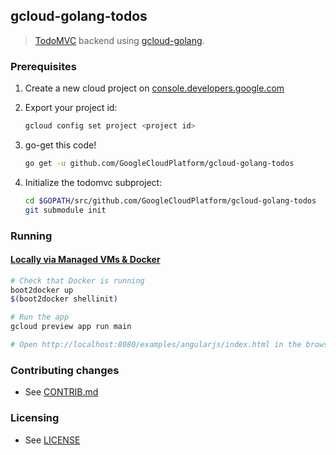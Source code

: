 ## gcloud-golang-todos

> [TodoMVC](http://todomvc.com) backend using [gcloud-golang](//github.com/GoogleCloudPlatform/gcloud-golang).


### Prerequisites

1. Create a new cloud project on [console.developers.google.com](https://console.developers.google.com)
1. Export your project id:
    
    ```sh
    gcloud config set project <project id>
    ```

1. go-get this code!

    ```sh
    go get -u github.com/GoogleCloudPlatform/gcloud-golang-todos
    ```

1. Initialize the todomvc subproject:

    ```sh
    cd $GOPATH/src/github.com/GoogleCloudPlatform/gcloud-golang-todos
    git submodule init
    ```


### Running

#### [Locally via Managed VMs & Docker](https://developers.google.com/appengine/docs/managed-vms/)

```sh
# Check that Docker is running
boot2docker up
$(boot2docker shellinit)

# Run the app
gcloud preview app run main

# Open http://localhost:8080/examples/angularjs/index.html in the browser!
```

### Contributing changes

* See [CONTRIB.md](CONTRIB.md)


### Licensing

* See [LICENSE](LICENSE)
